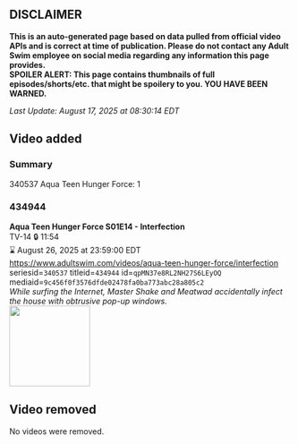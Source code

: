 ## DISCLAIMER
**This is an auto-generated page based on data pulled from official video APIs and is correct at time of publication. Please do not contact any Adult Swim employee on social media regarding any information this page provides.**  
**SPOILER ALERT: This page contains thumbnails of full episodes/shorts/etc. that might be spoilery to you. YOU HAVE BEEN WARNED.**  

_Last Update: August 17, 2025 at 08:30:14 EDT_
## Video added
### Summary
340537 Aqua Teen Hunger Force: 1  
### 434944
**Aqua Teen Hunger Force S01E14 - Interfection**  
TV-14 🔒 11:54  
⌛ August 26, 2025 at 23:59:00 EDT  
https://www.adultswim.com/videos/aqua-teen-hunger-force/interfection  
seriesid=`340537` titleid=`434944` id=`qpMN37e8RL2NH27S6LEyOQ` mediaid=`9c456f0f3576dfde02478fa0ba773abc28a805c2`  
_While surfing the Internet, Master Shake and Meatwad accidentally infect the house with obtrusive pop-up windows._  
<a href="https://media.cdn.adultswim.com/uploads/20200224/thumbnails/2_202241523151-athf_014_dst_cid-9245163.jpg"><img src="https://media.cdn.adultswim.com/uploads/20200224/thumbnails/2_202241523151-athf_014_dst_cid-9245163.jpg" height="144px" /></a>
## Video removed
No videos were removed.  
